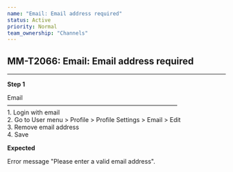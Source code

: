 ```yaml
---
name: "Email: Email address required"
status: Active
priority: Normal
team_ownership: "Channels"
---
```


## MM-T2066: Email: Email address required

---

**Step 1**

Email\
————————————————————————————\
1\. Login with email\
2\. Go to User menu > Profile > Profile Settings > Email > Edit\
3\. Remove email address\
4\. Save

**Expected**

Error message "Please enter a valid email address".
